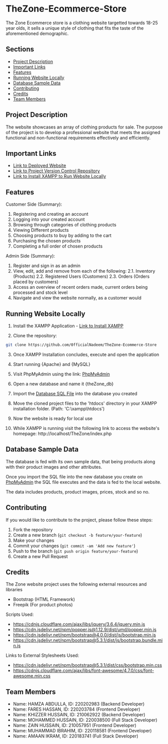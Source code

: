 # TheZone-Ecommerce-Store

The Zone Ecommerce store is a clothing website targetted towards 18-25 year olds, 
it sells a unique style of clothing that fits the taste of the aforementioned demographic.

## Sections

- [Project Description](#project-description)
- [Important Links](#important-links)
- [Features](#features)
- [Running Website Locally](#running-website-locally)
- [Database Sample Data](#database-sample-data)
- [Contributing](#contributing)
- [Credits](#credits)
- [Team Members](#team-members)

## Project Description

The website showcases an array of clothing products for sale. The purpose of the project is to develop 
a professional website that meets the assigned functional and non-functional requirements effectively and efficiently.

## Important Links

- [Link to Deployed Website](http://220038500.cs2410-web01pvm.aston.ac.uk/TheZone/)
- [Link to Project Version Control Repository](https://github.com/0fficialNadeem/TheZone-Ecommerce-Store.git)
- [Link to Install XAMPP to Run Website Locally](https://www.apachefriends.org/download.html)

## Features

Customer Side (Summary): 

1. Registering and creating an account
2. Logging into your created account
3. Browsing through categories of clothing products
4. Viewing Different products
5. Choosing products to buy by adding to the cart
6. Purchasing the chosen products 
7. Completing a full order of chosen products


Admin Side (Summary):

1. Register and sign in as an admin
2. View, edit, add and remove from each of the following:
    2.1. Inventory (Products)
    2.2. Registered Users (Customers)
    2.3. Orders (Orders placed by customers)
3. Access an overview of recent orders made, current orders being processed and stock level 
4. Navigate and view the website normally, as a customer would

## Running Website Locally

1. Install the XAMPP Application - [Link to Install XAMPP](https://www.apachefriends.org/download.html)

2. Clone the repository:
```bash
git clone https://github.com/0fficialNadeem/TheZone-Ecommerce-Store
```

3. Once XAMPP Installation concludes, execute and open the application

4. Start running {Apache} and {MySQL}

5. Visit PhpMyAdmin using the link: [PhpMyAdmin](http://localhost/phpmyadmin)

6. Open a new database and name it {theZone_db}

7. Import the [Database SQL File](thezone_db.sql) into the database you created

8. Move the cloned project files to the 'htdocs' directory in your XAMPP installation folder. (Path: 'C:\xampp\htdocs')

9. Now the website is ready for local use

10. While XAMPP is running visit the following link to access the website's homepage: http://localhost/TheZone/index.php



## Database Sample Data

The database is fed with its own sample data, that being products along with their product images and other attributes.

Once you import the SQL file into the new database you create on [PhpMyAdmin](http://localhost/phpmyadmin) the SQL file executes and the data is fed to the local website.

The data includes products, product images, prices, stock and so no.


## Contributing

If you would like to contribute to the project, please follow these steps:

1. Fork the repository
2. Create a new branch (`git checkout -b feature/your-feature`)
3. Make your changes
4. Commit your changes (`git commit -am 'Add new feature'`)
5. Push to the branch (`git push origin feature/your-feature`)
6. Create a new Pull Request

## Credits

The Zone website project uses the following external resources and libraries

- Bootstrap (HTML Framework)
- Freepik (For product photos)

Scripts Used:

- https://cdnjs.cloudflare.com/ajax/libs/jquery/3.6.4/jquery.min.js
- https://cdn.jsdelivr.net/npm/popper.js@1.12.9/dist/umd/popper.min.js
- https://cdn.jsdelivr.net/npm/bootstrap@4.0.0/dist/js/bootstrap.min.js
- https://cdn.jsdelivr.net/npm/bootstrap@5.3.1/dist/js/bootstrap.bundle.min.js


Links to External Stylesheets Used:

- https://cdn.jsdelivr.net/npm/bootstrap@5.3.1/dist/css/bootstrap.min.css
- https://cdnjs.cloudflare.com/ajax/libs/font-awesome/4.7.0/css/font-awesome.min.css

## Team Members

- Name: HAMZA ABDULLA,  ID: 220202983 (Backend Developer)
- Name: FARES HASSAN, ID: 220203784 (Frontend Developer)
- Name: KHIZZER HUSSAIN, ID: 210062922 (Backend Developer)
- Name: MOHAMMED HUSSAIN, ID: 220038500 (Full Stack Developer)
- Name: ZAIN HUSSAIN, ID: 210057951 (Frontend Developer)
- Name: MUHAMMAD IBRAHIM, ID: 220118581 (Frontend Developer)
- Name: AMAAN IKRAM, ID: 220183741 (Full Stack Developer)